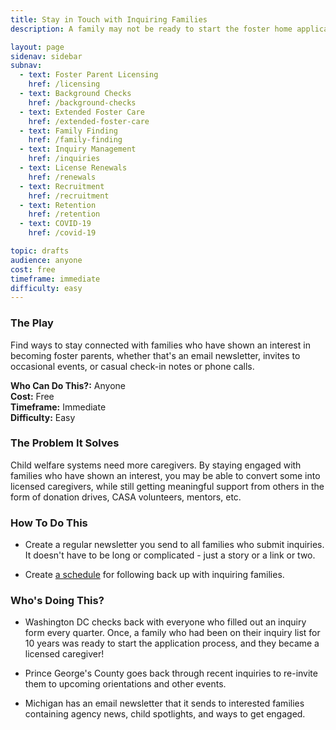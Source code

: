 ```yaml
---
title: Stay in Touch with Inquiring Families
description: A family may not be ready to start the foster home application process today, but by staying engaged, you increase the odds they'll sign up one day.

layout: page
sidenav: sidebar
subnav:
  - text: Foster Parent Licensing
    href: /licensing
  - text: Background Checks
    href: /background-checks
  - text: Extended Foster Care
    href: /extended-foster-care
  - text: Family Finding
    href: /family-finding
  - text: Inquiry Management
    href: /inquiries
  - text: License Renewals
    href: /renewals
  - text: Recruitment
    href: /recruitment
  - text: Retention
    href: /retention
  - text: COVID-19
    href: /covid-19

topic: drafts
audience: anyone
cost: free
timeframe: immediate
difficulty: easy
---
```



### The Play

Find ways to stay connected with families who have shown an interest in becoming foster parents, whether that's an email newsletter, invites to occasional events, or casual check-in notes or phone calls.

**Who Can Do This?:**
Anyone<br />
**Cost:**
Free<br />
**Timeframe:**
Immediate<br />
**Difficulty:**
Easy<br />

### The Problem It Solves

Child welfare systems need more caregivers. By staying engaged with families who have shown an interest, you may be able to convert some into licensed caregivers, while still getting meaningful support from others in the form of donation drives, CASA volunteers, mentors, etc.

### How To Do This

* Create a regular newsletter you send to all families who submit inquiries. It doesn't have to be long or complicated - just a story or a link or two.

* Create [a schedule](/set-ticklers-to-remember-to-check-back-with-inquiries.html) for following back up with inquiring families.

### Who's Doing This?

* Washington DC checks back with everyone who filled out an inquiry form every quarter. Once, a family who had been on their inquiry list for 10 years was ready to start the application process, and they became a licensed caregiver!

* Prince George's County goes back through recent inquiries to re-invite them to upcoming orientations and other events.

* Michigan has an email newsletter that it sends to interested families containing agency news, child spotlights, and ways to get engaged.